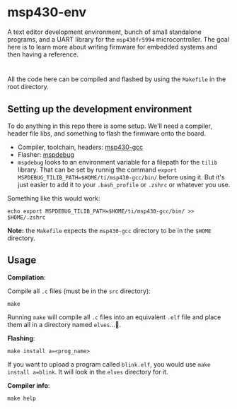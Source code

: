 




# msp430-env

A text editor development environment, bunch of small standalone programs, and a UART library for the `msp430fr5994` microcontroller. The goal here is to learn more about writing firmware for embedded systems and then having a reference.

#
All the code here can be compiled and flashed by using the `Makefile` in the root directory.

## Setting up the development environment
To do anything in this repo there is some setup. We'll need a compiler, header file libs, and something to flash the firmware onto the board.

- Compiler, toolchain, headers: [msp430-gcc](https://www.ti.com/tool/MSP430-GCC-OPENSOURCE)
- Flasher: [mspdebug](https://github.com/dlbeer/mspdebug)
- `mspdebug` looks to an environment variable for a filepath for the `tilib` library. That can be set by runnig the command `export MSPDEBUG_TILIB_PATH=$HOME/ti/msp430-gcc/bin/` before using it. But it's just easier to add it to your `.bash_profile` or `.zshrc` or whatever you use.

Something like this would work:
```
echo export MSPDEBUG_TILIB_PATH=$HOME/ti/msp430-gcc/bin/ >> $HOME/.zshrc
```

**Note:** the `Makefile` expects the `msp430-gcc` directory to be in the `$HOME` directory.

## Usage

**Compilation**:

Compile all `.c` files (must be in the `src` directory):
```
make
```
Running `make` will compile all `.c` files into an equivalent `.elf` file and place them all in a directory named `elves`...🧝.

**Flashing**:
```
make install a=<prog_name>
```
If you want to upload a program called `blink.elf`, you would use `make install a=blink`. It will look in the `elves` directory for it.

**Compiler info**:
```
make help
```